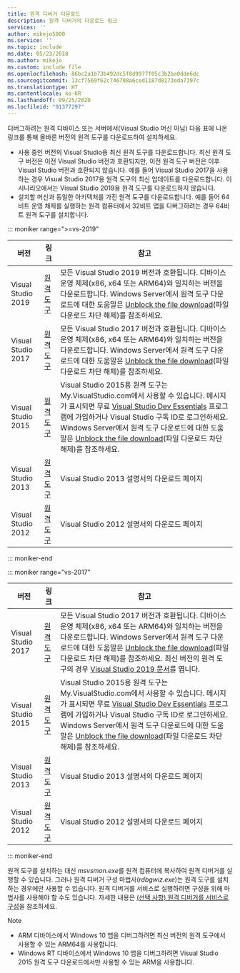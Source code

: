```yaml
---
title: 원격 디버거 다운로드
description: 원격 디버거의 다운로드 링크
services: ''
author: mikejo5000
ms.service: ''
ms.topic: include
ms.date: 05/23/2018
ms.author: mikejo
ms.custom: include file
ms.openlocfilehash: 86bc2a1b73b492dc5f8d9977f05c3b2ba0dde6dc
ms.sourcegitcommit: 13cf7569f62c746708a6ced1187d8173eda7397c
ms.translationtype: HT
ms.contentlocale: ko-KR
ms.lasthandoff: 09/25/2020
ms.locfileid: "91377297"
---
```

디버그하려는 원격 디바이스 또는 서버에서(Visual Studio 머신 아님) 다음 표에 나온 링크를 통해 올바른 버전의 원격 도구를 다운로드하여 설치하세요.

- 사용 중인 버전의 Visual Studio용 최신 원격 도구를 다운로드합니다. 최신 원격 도구 버전은 이전 Visual Studio 버전과 호환되지만, 이전 원격 도구 버전은 이후 Visual Studio 버전과 호환되지 않습니다. 예를 들어 Visual Studio 2017을 사용하는 경우 Visual Studio 2017용 원격 도구의 최신 업데이트를 다운로드합니다. 이 시나리오에서는 Visual Studio 2019용 원격 도구를 다운로드하지 않습니다.
- 설치할 머신과 동일한 아키텍처를 가진 원격 도구를 다운로드합니다. 예를 들어 64비트 운영 체제를 실행하는 원격 컴퓨터에서 32비트 앱을 디버그하려는 경우 64비트 원격 도구를 설치합니다.

::: moniker range=">=vs-2019"

|버전|링크|참고|
|-|-|-|
|Visual Studio 2019|[원격 도구](https://visualstudio.microsoft.com/downloads#remote-tools-for-visual-studio-2019)|모든 Visual Studio 2019 버전과 호환됩니다. 디바이스 운영 체제(x86, x64 또는 ARM64)와 일치하는 버전을 다운로드합니다. Windows Server에서 원격 도구 다운로드에 대한 도움말은 [Unblock the file download](../../debugger/remote-debugging-unblock-file-download.md)(파일 다운로드 차단 해제)를 참조하세요.|
|Visual Studio 2017|[원격 도구](https://my.visualstudio.com/Downloads?q=remote%20tools%20visual%20studio%202017)|모든 Visual Studio 2017 버전과 호환됩니다. 디바이스 운영 체제(x86, x64 또는 ARM64)와 일치하는 버전을 다운로드합니다. Windows Server에서 원격 도구 다운로드에 대한 도움말은 [Unblock the file download](../../debugger/remote-debugging-unblock-file-download.md)(파일 다운로드 차단 해제)를 참조하세요.|
|Visual Studio 2015|[원격 도구](https://my.visualstudio.com/Downloads?q=remote%20tools%20visual%20studio%202015)|Visual Studio 2015용 원격 도구는 My.VisualStudio.com에서 사용할 수 있습니다. 메시지가 표시되면 무료 [Visual Studio Dev Essentials](https://visualstudio.microsoft.com/dev-essentials/) 프로그램에 가입하거나 Visual Studio 구독 ID로 로그인하세요. Windows Server에서 원격 도구 다운로드에 대한 도움말은 [Unblock the file download](../../debugger/remote-debugging-unblock-file-download.md)(파일 다운로드 차단 해제)를 참조하세요.|
|Visual Studio 2013|[원격 도구](/previous-versions/visualstudio/visual-studio-2013/bt727f1t(v=vs.120)#installing-the-remote-tools)|Visual Studio 2013 설명서의 다운로드 페이지|
|Visual Studio 2012|[원격 도구](/previous-versions/visualstudio/visual-studio-2012/bt727f1t(v=vs.110)#installing-the-remote-tools)|Visual Studio 2012 설명서의 다운로드 페이지|

::: moniker-end

::: moniker range="vs-2017"

|버전|링크|참고|
|-|-|-|
|Visual Studio 2017|[원격 도구](https://my.visualstudio.com/Downloads?q=remote%20tools%20visual%20studio%202017)|모든 Visual Studio 2017 버전과 호환됩니다. 디바이스 운영 체제(x86, x64 또는 ARM64)와 일치하는 버전을 다운로드합니다. Windows Server에서 원격 도구 다운로드에 대한 도움말은 [Unblock the file download](../../debugger/remote-debugging-unblock-file-download.md)(파일 다운로드 차단 해제)를 참조하세요. 최신 버전의 원격 도구의 경우 [Visual Studio 2019 문서](../../debugger/remote-debugging.md?view=vs-2019&preserve-view=true)를 엽니다.|
|Visual Studio 2015|[원격 도구](https://my.visualstudio.com/Downloads?q=remote%20tools%20visual%20studio%202015)|Visual Studio 2015용 원격 도구는 My.VisualStudio.com에서 사용할 수 있습니다. 메시지가 표시되면 무료 [Visual Studio Dev Essentials](https://visualstudio.microsoft.com/dev-essentials/) 프로그램에 가입하거나 Visual Studio 구독 ID로 로그인하세요. Windows Server에서 원격 도구 다운로드에 대한 도움말은 [Unblock the file download](../../debugger/remote-debugging-unblock-file-download.md)(파일 다운로드 차단 해제)를 참조하세요.|
|Visual Studio 2013|[원격 도구](/previous-versions/visualstudio/visual-studio-2013/bt727f1t(v=vs.120)#installing-the-remote-tools)|Visual Studio 2013 설명서의 다운로드 페이지|
|Visual Studio 2012|[원격 도구](/previous-versions/visualstudio/visual-studio-2012/bt727f1t(v=vs.110)#installing-the-remote-tools)|Visual Studio 2012 설명서의 다운로드 페이지|

::: moniker-end

원격 도구를 설치하는 대신 *msvsmon.exe*를 원격 컴퓨터에 복사하여 원격 디버거를 실행할 수 있습니다. 그러나 원격 디버거 구성 마법사(*rdbgwiz.exe*)는 원격 도구를 설치하는 경우에만 사용할 수 있습니다. 원격 디버거를 서비스로 실행하려면 구성을 위해 마법사를 사용해야 할 수도 있습니다. 자세한 내용은 [(선택 사항) 원격 디버거를 서비스로 구성](../../debugger/remote-debugging.md#bkmk_configureService)을 참조하세요.

>[!NOTE]
>- ARM 디바이스에서 Windows 10 앱을 디버그하려면 최신 버전의 원격 도구에서 사용할 수 있는 ARM64를 사용합니다.
>- Windows RT 디바이스에서 Windows 10 앱을 디버그하려면 Visual Studio 2015 원격 도구 다운로드에서만 사용할 수 있는 ARM을 사용합니다.
